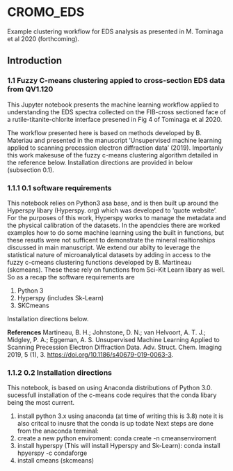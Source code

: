 # CROMO_EDS
Example clustering workflow for EDS analysis as presented in M. Tominaga et al 2020 (forthcoming).

## Introduction

### 1.1 Fuzzy C-means clustering appied to cross-section EDS data from QV1.120

This Jupyter notebook presents the machine learning workflow applied to understanding the EDS
spectra collected on the FIB-cross sectioned face of a rutile-titanite-chlorite interface presened in
Fig 4 of Tominaga et al 2020.

The workflow presented here is based on methods developed by B. Materiau and presented in
the manuscript ’Unsupervised machine learning applied to scanning precession electron diffraction
data’ (2019). Importanly this work makesuse of the fuzzy c-means clustering algorithm detailed
in the reference below. Installation directions are provided in below (subsection 0.1).

### 1.1.1 0.1 software requirements

This notebook relies on Python3 asa base, and is then built up around the Hyperspy libary (Hyperspy.
org) which was developed to ’quote website’. For the purposes of this work, Hyperspy works
to manage the metadata and the physical calibration of the datasets. In the apendcies there are
worked examples how to do some machine learning using the built in functions, but these resutls
were not sufficent to demonstrate the mineral realtionships discussed in main manuscript. We
extend our abilty to leverage the statistical nature of microanalytical datasets by adding in access
to the fuzzy c-cmeans clustering functions developed by B. Martineau (skcmeans). These these
rely on functions from Sci-Kit Learn libary as well. So as a recap the software requirements are
1) Python 3
2) Hyperspy (includes Sk-Learn)
3) SKCmeans

Installation directions below.

**References**
Martineau, B. H.; Johnstone, D. N.; van Helvoort, A. T. J.; Midgley, P. A.; Eggeman,
A. S. Unsupervised Machine Learning Applied to Scanning Precession Electron Diffraction Data.
Adv. Struct. Chem. Imaging 2019, 5 (1), 3. https://doi.org/10.1186/s40679-019-0063-3.

### 1.1.2 0.2 Installation directions

This notebook, is based on using Anaconda distributions of Python 3.0. sucessfull installation of
the c-means code requires that the conda libary being the most current.
1) install python 3.x using anaconda (at time of writing this is 3.8)
note it is also critcal to inusre that the conda is up todate
Next steps are done from the anaconda terminal:
2) create a new python enviroment: conda create -n cmeansenviroment
3) install hyperspy (This will install Hyperspy and Sk-Learn): conda install hpyerspy -c
condaforge
4) install cmeans (skcmeans)
